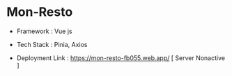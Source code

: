 # Mon-Resto

+ Framework : Vue js

+ Tech Stack : Pinia, Axios

+ Deployment Link : https://mon-resto-fb055.web.app/ [ Server Nonactive ]
